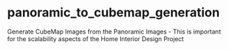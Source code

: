 # panoramic_to_cubemap_generation
Generate CubeMap Images from the Panoramic Images - This is important for the scalability aspects of the Home Interior Design Project
